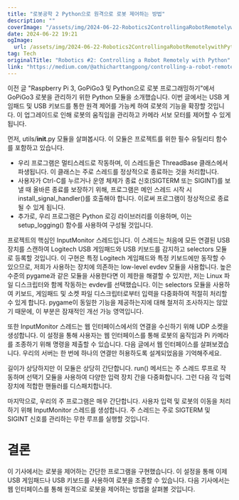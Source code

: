 ```yaml
---
title: "로봇공학 2 Python으로 원격으로 로봇 제어하는 방법"
description: ""
coverImage: "/assets/img/2024-06-22-Robotics2ControllingaRobotRemotelywithPython_0.png"
date: 2024-06-22 19:21
ogImage: 
  url: /assets/img/2024-06-22-Robotics2ControllingaRobotRemotelywithPython_0.png
tag: Tech
originalTitle: "Robotics #2: Controlling a Robot Remotely with Python"
link: "https://medium.com/@athicharttangpong/controlling-a-robot-remotely-with-python-4735ed5c2da9"
---
```



이전 글 "Raspberry Pi 3, GoPiGo3 및 Python으로 로봇 프로그래밍하기"에서 GoPiGo3 로봇을 관리하기 위한 Python 모듈을 소개했습니다. 이번 글에서는 USB 게임패드 및 USB 키보드를 통한 원격 제어를 가능케 하여 로봇의 기능을 확장할 것입니다. 이 업그레이드로 인해 로봇의 움직임을 관리하고 카메라 서보 모터를 제어할 수 있게 됩니다.

먼저, utils/__init__.py 모듈을 살펴봅시다. 이 모듈은 프로젝트를 위한 필수 유틸리티 함수를 포함하고 있습니다.

- 우리 프로그램은 멀티스레드로 작동하며, 이 스레드들은 ThreadBase 클래스에서 파생됩니다. 이 클래스는 주로 스레드를 정상적으로 종료하는 것을 처리합니다.
- 사용자가 Ctrl-C를 누르거나 운영 체제가 종료 신호(SIGTERM 또는 SIGINT)를 보낼 때 올바른 종료를 보장하기 위해, 프로그램은 메인 스레드 시작 시 install_signal_handler()를 호출해야 합니다. 이로써 프로그램이 정상적으로 종료될 수 있게 됩니다.
- 추가로, 우리 프로그램은 Python 로깅 라이브러리를 이용하며, 이는 setup_logging() 함수를 사용하여 구성될 것입니다.

프로젝트의 핵심인 InputMonitor 스레드입니다. 이 스레드는 처음에 모든 연결된 USB 장치를 스캔하여 Logitech USB 게임패드와 USB 키보드를 감지하고 selectors 모듈로 등록할 것입니다. 이 구현은 특정 Logitech 게임패드와 특정 키보드에만 동작할 수 있으므로, 저희가 사용하는 장치에 의존하는 low-level evdev 모듈을 사용합니다. 높은 수준의 pygame과 같은 모듈을 사용한다면 이 제한을 해결할 수 있지만, 저는 Linux 파일 디스크립터와 함께 작동하는 evdev를 선택했습니다. 이는 selectors 모듈을 사용하여 키보드, 게임패드 및 소켓 파일 디스크립터로부터 입력을 다중화하여 적절히 처리할 수 있게 합니다. pygame이 동일한 기능을 제공하는지에 대해 철저히 조사하지는 않았기 때문에, 이 부분은 잠재적인 개선 가능 영역입니다.

<div class="content-ad"></div>

또한 InputMonitor 스레드는 웹 인터페이스에서의 연결을 수신하기 위해 UDP 소켓을 생성합니다. 이 설정을 통해 사용자는 웹 인터페이스를 통해 로봇의 움직임과 Pi 카메라를 조종하기 위해 명령을 제출할 수 있습니다. 다음 글에서 웹 인터페이스를 살펴보겠습니다. 우리의 서버는 한 번에 하나의 연결만 허용하도록 설계되었음을 기억해주세요.

길이가 상당하지만 이 모듈은 상당히 간단합니다. run() 메서드는 주 스레드 루프로 작동하며 선택기 모듈을 사용하여 다양한 입력 장치 간을 다중화합니다. 그런 다음 각 입력 장치에 적합한 핸들러를 디스패치합니다.

마지막으로, 우리의 주 프로그램은 매우 간단합니다. 사용자 입력 및 로봇의 이동을 처리하기 위해 InputMonitor 스레드를 생성합니다. 주 스레드는 주로 SIGTERM 및 SIGINT 신호를 관리하는 무한 루프를 실행할 것입니다.

# 결론

<div class="content-ad"></div>

이 기사에서는 로봇을 제어하는 간단한 프로그램을 구현했습니다. 이 설정을 통해 이제 USB 게임패드나 USB 키보드를 사용하여 로봇을 조종할 수 있습니다. 다음 기사에서는 웹 인터페이스를 통해 원격으로 로봇을 제어하는 방법을 살펴볼 것입니다.